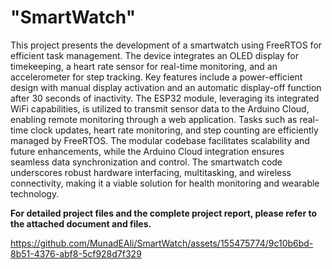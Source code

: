 # "SmartWatch"
This project presents the development of a smartwatch using FreeRTOS for efficient task management. The device integrates an OLED display for timekeeping, a heart rate sensor for real-time monitoring, and an accelerometer for step tracking. Key features include a power-efficient design with manual display activation and an automatic display-off function after 30 seconds of inactivity. The ESP32 module, leveraging its integrated WiFi capabilities, is utilized to transmit sensor data to the Arduino Cloud, enabling remote monitoring through a web application. Tasks such as real-time clock updates, heart rate monitoring, and step counting are efficiently managed by FreeRTOS. The modular codebase facilitates scalability and future enhancements, while the Arduino Cloud integration ensures seamless data synchronization and control. The smartwatch code underscores robust hardware interfacing, multitasking, and wireless connectivity, making it a viable solution for health monitoring and wearable technology.

**For detailed project files and the complete project report, please refer to the attached document and files.**

https://github.com/MunadEAli/SmartWatch/assets/155475774/9c10b6bd-8b51-4376-abf8-5cf928d7f329
